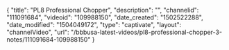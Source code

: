 {
    "title": "PL8 Professional Chopper",
    "description": "",
    "channelid": "111091684",
    "videoid": "109988150",
    "date_created": "1502522288",
    "date_modified": "1504049172",
    "type": "captivate",
    "layout": "channelVideo",
    "url": "\/bbbusa-latest-videos\/pl8-professional-chopper-3-notes\/111091684-109988150"
}